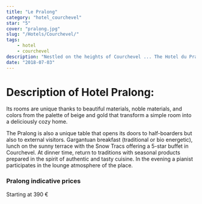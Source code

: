 ```yaml
---
title: "Le Pralong"
category: "hotel_courchevel"
star: "5"
cover: "pralong.jpg"
slug: "/Hotels/Courchevel/"
tags:
    - hotel
    - courchevel
description: "Nestled on the heights of Courchevel ... The Hotel du Pralong 5 *, enjoys an enchanting panorama, straight out of the most beautiful winter tales. Overlooking the Pralong piste, our house has an ideal location for all winter sports enthusiasts, beginners or experienced, wishing to hit the slopes of the 3 Valleys."
date: "2018-07-03"
--- 
```

 
# Description of Hotel Pralong:
Its rooms are unique thanks to beautiful materials, noble materials, and colors from the palette of beige and gold that transform a simple room into a deliciously cozy home.

The Pralong is also a unique table that opens its doors to half-boarders but also to external visitors. Gargantuan breakfast (traditional or bio energetic), lunch on the sunny terrace with the Snow Tracs offering a 5-star buffet in Courchevel.
At dinner time, return to traditions with seasonal products prepared in the spirit of authentic and tasty cuisine.
In the evening a pianist participates in the lounge atmosphere of the place.

### Pralong indicative prices
Starting at 390 €
